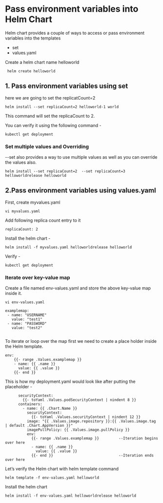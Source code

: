 # Pass environment variables into Helm Chart

Helm chart provides a couple of ways to access or pass environment variables into the templates

* set
* values.yaml

Create a helm chart name helloworld

```
 helm create helloworld
```

## 1. Pass environment variables using set

here we are going to set the replicatCount=2

```
helm install --set replicaCount=2 helloworld-1 world
```

This command will set the replicaCount to 2.

You can verify it using the following command -
```
kubectl get deployment
```
### Set multiple values and Overriding

--set also provides a way to use multiple values as well as you can override the values also.

```
helm install --set replicaCount=2  --set replicaCount=3 helloworldrelease helloworld
```

## 2.Pass environment variables using values.yaml

First, create myvalues.yaml

```
vi myvalues.yaml
```
Add following replica count entry to it
```
replicaCount: 2
```

Install the helm chart -
```
helm install -f myvalues.yaml helloworldrelease helloworld 
```

Verify -
```
kubectl get deployment
```


### Iterate over key-value map

Create a file named env-values.yaml and store the above key-value map inside it.
```
vi env-values.yaml

examplemap:
 - name: "USERNAME"
   value: "test1"
 - name: "PASSWORD"
   value: "test2"
   
 ```
 
 To iterate or loop over the map first we need to create a place holder inside the Helm template.

```
env:
    {{- range .Values.examplemap }}
    - name: {{ .name }}
      value: {{ .value }}
    {{- end }} 
```

This is how my deployment.yaml would look like after putting the placeholder -


```
      securityContext:
        {{- toYaml .Values.podSecurityContext | nindent 8 }}
      containers:
        - name: {{ .Chart.Name }}
          securityContext:
            {{- toYaml .Values.securityContext | nindent 12 }}
          image: "{{ .Values.image.repository }}:{{ .Values.image.tag | default .Chart.AppVersion }}"
          imagePullPolicy: {{ .Values.image.pullPolicy }}
          env:
            {{- range .Values.examplemap }}         --Iteration begins over here
            - name: {{ .name }}
              value: {{ .value }}
            {{- end }}                              --Iteration ends over here
```

Let’s verify the Helm chart with helm template command

```
helm template -f env-values.yaml helloworld 
```


Install the helm chart

```
helm install -f env-values.yaml helloworldrelease helloworld
```
